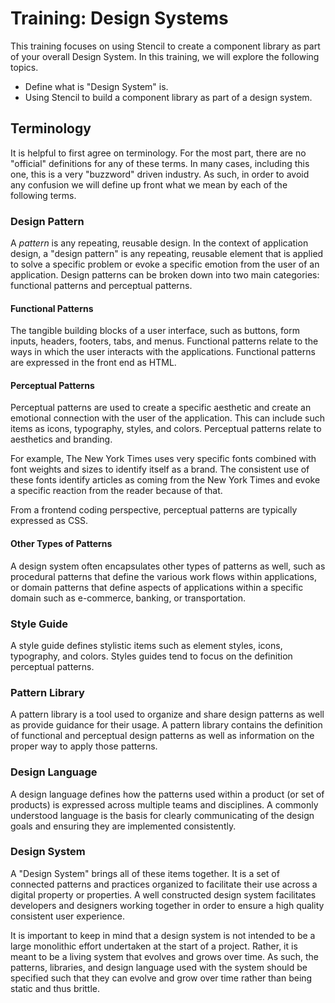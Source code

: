 # Training: Design Systems

This training focuses on using Stencil to create a component library as part of your overall Design System. In this training, we will explore the following topics.

- Define what is "Design System" is.
- Using Stencil to build a component library as part of a design system.

## Terminology

It is helpful to first agree on terminology. For the most part, there are no "official" definitions for any of these terms. In many cases, including this one, this is a very "buzzword" driven industry. As such, in order to avoid any confusion we will define up front what we mean by each of the following terms.

### Design Pattern

A _pattern_ is any repeating, reusable design. In the context of application design, a "design pattern" is any repeating, reusable element that is applied to solve a specific problem or evoke a specific emotion from the user of an application. Design patterns can be broken down into two main categories: functional patterns and perceptual patterns.

#### Functional Patterns

The tangible building blocks of a user interface, such as buttons, form inputs, headers, footers, tabs, and menus. Functional patterns relate to the ways in which the user interacts with the applications. Functional patterns are expressed in the front end as HTML.

#### Perceptual Patterns

Perceptual patterns are used to create a specific aesthetic and create an emotional connection with the user of the application. This can include such items as icons, typography, styles, and colors. Perceptual patterns relate to aesthetics and branding.

For example, The New York Times uses very specific fonts combined with font weights and sizes to identify itself as a brand. The consistent use of these fonts identify articles as coming from the New York Times and evoke a specific reaction from the reader because of that.

From a frontend coding perspective, perceptual patterns are typically expressed as CSS.

#### Other Types of Patterns

A design system often encapsulates other types of patterns as well, such as procedural patterns that define the various work flows within applications, or domain patterns that define aspects of applications within a specific domain such as e-commerce, banking, or transportation.

### Style Guide

A style guide defines stylistic items such as element styles, icons, typography, and colors. Styles guides tend to focus on the definition perceptual patterns.

### Pattern Library

A pattern library is a tool used to organize and share design patterns as well as provide guidance for their usage. A pattern library contains the definition of functional and perceptual design patterns as well as information on the proper way to apply those patterns.

### Design Language

A design language defines how the patterns used within a product (or set of products) is expressed across multiple teams and disciplines. A commonly understood language is the basis for clearly communicating of the design goals and ensuring they are implemented consistently.

### Design System

A "Design System" brings all of these items together. It is a set of connected patterns and practices organized to facilitate their use across a digital property or properties. A well constructed design system facilitates developers and designers working together in order to ensure a high quality consistent user experience.

It is important to keep in mind that a design system is not intended to be a large monolithic effort undertaken at the start of a project. Rather, it is meant to be a living system that evolves and grows over time. As such, the patterns, libraries, and design language used with the system should be specified such that they can evolve and grow over time rather than being static and thus brittle.
